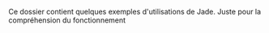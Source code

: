 Ce dossier contient quelques exemples d'utilisations de Jade.
Juste pour la compréhension du fonctionnement
